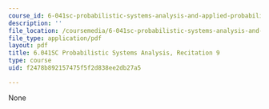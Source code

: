 ```yaml
---
course_id: 6-041sc-probabilistic-systems-analysis-and-applied-probability-fall-2013
description: ''
file_location: /coursemedia/6-041sc-probabilistic-systems-analysis-and-applied-probability-fall-2013/f2478b892157475f5f2d838ee2db27a5_MIT6_041SCF13_rec09.pdf
file_type: application/pdf
layout: pdf
title: 6.041SC Probabilistic Systems Analysis, Recitation 9
type: course
uid: f2478b892157475f5f2d838ee2db27a5

---
```

None